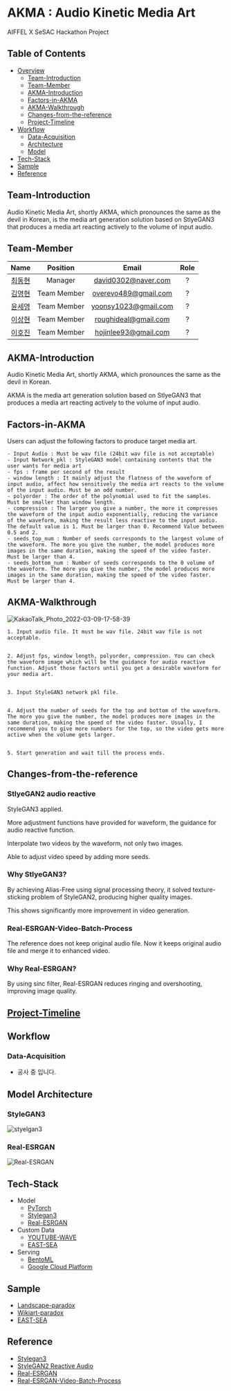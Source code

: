 # AKMA : Audio Kinetic Media Art

AIFFEL X SeSAC Hackathon Project

## Table of Contents

- [Overview](#Overview)
  - [Team-Introduction](#Team-Introduction)
  - [Team-Member](#Team-Member)
  - [AKMA-Introduction](#AKMA-Introduction)
  - [Factors-in-AKMA](#Factors-in-AKMA)
  - [AKMA-Walkthrough](#AKMA-Walkthrough)
  - [Changes-from-the-reference](#Changes-from-the-reference)
  - [Project-Timeline](#Project-Timeline)
- [Workflow](#Workflow)
  - [Data-Acquisition](#Data-Acquisition)
  - [Architecture](#Architecture)
  - [Model](#Model)
- [Tech-Stack](#Tech-Stack)
- [Sample](#Sample)
- [Reference](#Reference)

## Team-Introduction

Audio Kinetic Media Art, shortly AKMA, which pronounces the same as the devil in Korean, is the media art generation solution based on StlyeGAN3 that produces a media art reacting actively to the volume of input audio.

## Team-Member

| Name | Position | Email | Role |
|:-------------:|:-------------:|:-------------:|:-------------:|
| [최동현](https://github.com/donghyundavidchoi) | Manager | david0302@naver.com | ? |
| [김영현](https://github.com/kim1987) | Team Member | overevo489@gmail.com | ? |
| [윤세영](https://github.com/uni1023) | Team Member | yoonsy1023@gmail.com | ? |
| [이상현](https://github.com/oddhyeon) | Team Member | roughideal@gmail.com | ? |
| [이호진](https://github.com/ghwlsdl) | Team Member | hojinlee93@gmail.com | ? |

## AKMA-Introduction

Audio Kinetic Media Art, shortly AKMA, which pronounces the same as the devil in Korean.

AKMA is the media art generation solution based on StlyeGAN3 that produces a media art reacting actively to the volume of input audio.

## Factors-in-AKMA

Users can adjust the following factors to produce target media art.

	- Input Audio : Must be wav file (24bit wav file is not acceptable)
	- Input Network_pkl : StyleGAN3 model containing contents that the user wants for media art
  	- fps : frame per second of the result
	- window length : It mainly adjust the flatness of the waveform of input audio, affect how sensitively the media art reacts to the volume of the input audio. Must be an odd number.
 	- polyorder : The order of the polynomial used to fit the samples. Must be smaller than window length. 
  	- compression : The larger you give a number, the more it compresses the waveform of the input audio exponentially, reducing the variance of the waveform, making the result less reactive to the input audio. The default value is 1. Must be larger than 0. Recommend Value between 0.5 and 2.
  	- seeds_top_num : Number of seeds corresponds to the largest volume of the waveform. The more you give the number, the model produces more images in the same duration, making the speed of the video faster. Must be larger than 4.
  	- seeds_bottom_num : Number of seeds corresponds to the 0 volume of the waveform. The more you give the number, the model produces more images in the same duration, making the speed of the video faster. Must be larger than 4.

## AKMA-Walkthrough


![KakaoTalk_Photo_2022-03-09-17-58-39](https://user-images.githubusercontent.com/90362869/157407738-0761f3c2-f413-4d62-a2c5-5dfec4a90c0a.png)


	1. Input audio file. It must be wav file. 24bit wav file is not acceptable.


	2. Adjust fps, window length, polyorder, compression. You can check the waveform image which will be the guidance for audio reactive function. Adjust those factors until you get a desirable waveform for your media art.


	3. Input StyleGAN3 network pkl file.


	4. Adjust the number of seeds for the top and bottom of the waveform. The more you give the number, the model produces more images in the same duration, making the speed of the video faster. Usually, I recommend you to give more numbers for the top, so the video gets more active when the volume gets larger.


	5. Start generation and wait till the process ends.


## Changes-from-the-reference

### StlyeGAN2 audio reactive

StyleGAN3 applied.  

More adjustment functions have provided for waveform, the guidance for audio reactive function.  

Interpolate two videos by the waveform, not only two images.  

Able to adjust video speed by adding more seeds.  


### Why StlyeGAN3?

By achieving Alias-Free using signal processing theory, it solved texture-sticking problem of StyleGAN2, producing higher quality images.  

This shows significantly more improvement in video generation.  

### Real-ESRGAN-Video-Batch-Process

The reference does not keep original audio file. Now it keeps original audio file and merge it to enhanced video.

### Why Real-ESRGAN?

By using sinc filter, Real-ESRGAN reduces ringing and overshooting, improving image quality.

## [Project-Timeline](https://github.com/TeamTechArt/AKMA/blob/main/Readme_Project-Timeline.md)


## Workflow


### Data-Acquisition

- 공사 중 입니다.


## Model Architecture


### StyleGAN3
![styelgan3](https://user-images.githubusercontent.com/67223441/157396919-04b48c92-6787-4610-aacb-6794c6bb4f12.png)


### Real-ESRGAN
![Real-ESRGAN](https://user-images.githubusercontent.com/67223441/157398801-5922a4d4-c06e-4946-adf2-fbad0ff95245.png)


## Tech-Stack


- Model
  - [PyTorch](https://pytorch.org/)
  - [Stylegan3](https://github.com/NVlabs/stylegan3)
  - [Real-ESRGAN](https://github.com/xinntao/Real-ESRGAN)
- Custom Data
  - [YOUTUBE-WAVE](https://drive.google.com/drive/folders/1197NN3gqxi2mEQ5do1Lmp4UQIq-SfO9L)
  - [EAST-SEA](https://drive.google.com/file/d/1SscfF-3Zy9_IPvU6DsBXvmT_isvcoWe4/view?usp=sharing)
- Serving
  - [BentoML](https://github.com/TeamTechArt/AKMA/tree/main/BentoML)
  - [Google Cloud Platform](https://cloud.google.com/gcp/?utm_source=google&utm_medium=cpc&utm_campaign=japac-KR-all-en-dr-bkws-all-all-trial-e-dr-1009882&utm_content=text-ad-none-none-DEV_c-CRE_514666343206-ADGP_Hybrid+%7C+BKWS+-+EXA+%7C+Txt+~+GCP+~+General_+Core+Brand-KWID_43700060620875343-aud-970366092687:kwd-26415313501-userloc_1009871&utm_term=KW_google%20cloud%20platform-ST_google+cloud+platform&gclid=CjwKCAiAvaGRBhBlEiwAiY-yMAduyI7HaEG-UsISeqSyI5c90KsorWSA22E2QyR1DATrsZh9PadL1BoCaJoQAvD_BwE&gclsrc=aw.ds)


## Sample
 - [Landscape-paradox](https://drive.google.com/file/d/1dX7UPuy-rlaeYYTrlXPJFFV4FssCj7-N/view?usp=sharing)
 - [Wikiart-paradox](https://drive.google.com/file/d/1fGUIIfBadJuCWPwkMxHawxT8wfl1iNUJ/view?usp=sharing)
 - [EAST-SEA](https://drive.google.com/file/d/1ncnCM0SLFSmsjungRs4aEvL8tv0x_uZU/view?usp=sharing)


## Reference
- [Stylegan3](https://github.com/NVlabs/stylegan3)
- [StyleGAN2 Reactive Audio](https://github.com/dvschultz/ai/blob/master/StyleGAN2_AudioReactive.ipynb)
- [Real-ESRGAN](https://github.com/xinntao/Real-ESRGAN)
- [Real-ESRGAN-Video-Batch-Process](https://github.com/GeeveGeorge/Real-ESRGAN-Video-Batch-Process/tree/main)
